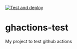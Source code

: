 [![Test and deploy](https://github.com/carlosfeufernandez/ghactions-test/actions/workflows/main.yml/badge.svg)](https://github.com/carlosfeufernandez/ghactions-test/actions/workflows/main.yml)


# ghactions-test
My project to test github actions
